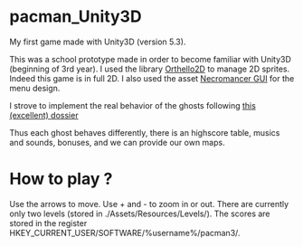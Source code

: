 pacman_Unity3D
==============

My first game made with Unity3D (version 5.3).

This was a school prototype made in order to become familiar with Unity3D (beginning of 3rd year).
I used the library [Orthello2D](http://forum.unity3d.com/threads/95827-Orthello-2D-Framework-100-FREE) to manage 2D sprites. Indeed this game is in full 2D.
I also used the asset [Necromancer GUI](http://forum.unity3d.com/threads/80174-Necromancer-GUI-Skin) for the menu design.

I strove to implement the real behavior of the ghosts following [this (excellent) dossier](http://home.comcast.net/~jpittman2/pacman/pacmandossier.html)

Thus each ghost behaves differently, there is an highscore table, musics and sounds, bonuses, and we can provide our own maps.

How to play ?
=============

Use the arrows to move.
Use + and - to zoom in or out.
There are currently only two levels (stored in ./Assets/Resources/Levels/). The scores are stored in the register HKEY_CURRENT_USER/SOFTWARE/%username%/pacman3/.

